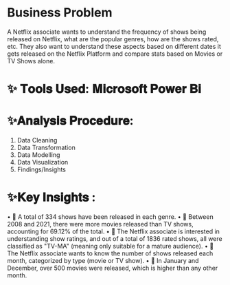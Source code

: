 # Business Problem


A Netflix associate wants to understand the frequency of shows being released on Netflix, what are the popular genres, how are the shows rated, etc. They also want to understand these aspects based on different dates it gets released on the Netflix Platform and compare stats based on Movies or TV Shows alone.

# ✨ 𝐓𝐨𝐨𝐥𝐬 𝐔𝐬𝐞𝐝: 𝐌𝐢𝐜𝐫𝐨𝐬𝐨𝐟𝐭 𝐏𝐨𝐰𝐞𝐫 𝐁𝐢
# ✨𝐀𝐧𝐚𝐥𝐲𝐬𝐢𝐬 𝐏𝐫𝐨𝐜𝐞𝐝𝐮𝐫𝐞:
1. Data Cleaning
2.  Data Transformation
3.  Data Modelling
4.  Data Visualization
5.  Findings/Insights
# ✨𝐊𝐞𝐲 𝐈𝐧𝐬𝐢𝐠𝐡𝐭𝐬 :
• 🍁 A total of 334 shows have been released in each genre.
• 🍁 Between 2008 and 2021, there were more movies released than TV shows, accounting for 69.12% of the total.
• 🍁 The Netflix associate is interested in understanding show ratings, and out of a total of 1836 rated shows, all were classified as "TV-MA" (meaning only suitable for a mature audience).
• 🍁 The Netflix associate wants to know the number of shows released each month, categorized by type (movie or TV show).
• 🍁 In January and December, over 500 movies were released, which is higher than any other month.
